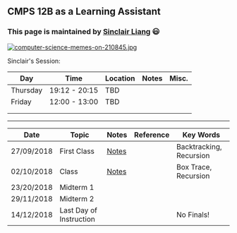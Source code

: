 ## CMPS 12B as a Learning Assistant ##

### This page is maintained by [Sinclair Liang](https://sinclairliang.com) :smiley: ###

[![computer-science-memes-on-210845.jpg](https://i.postimg.cc/T3wpHMj4/computer-science-memes-on-210845.jpg)](https://postimg.cc/nCyFCWP4)


Sinclair's Session:


|Day|Time|Location|Notes|Misc.|
|---|---|---|---|---|
|Thursday|19:12 - 20:15|TBD|   |   |
|Friday|12:00 - 13:00|TBD|   |
|   |   |   |   |   |
|   |   |   |   |   |

******

|Date   |Topic   |Notes   |Reference   |Key Words   |
|---|---|---|---|---|
|27/09/2018   |First Class   |[Notes](https://github.com/sinclairliang/Coursework/blob/master/12B_LA/Notes/Notes_27_09_2018.md)   |   |Backtracking, Recursion   |
|02/10/2018   |Class   |[Notes](https://github.com/sinclairliang/Coursework/blob/master/12B_LA/Notes/Notes_02_10_2018.md)   |   |Box Trace, Recursion   |
|23/20/2018   |Midterm 1 |   |   |   |
|29/11/2018   |Midterm 2 |   |   |   |
|14/12/2018   |Last Day of Instruction       |   || No Finals!  |